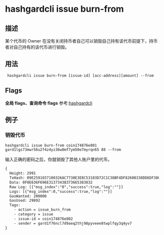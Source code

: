 # hashgardcli issue burn-from

## 描述
某个代币的 Owner 在没有关闭持币者自己可以销毁自己持有该代币前提下，持币者对自己持有的该代币进行销毁。
## 用法
```shell
 hashgardcli issue burn-from [issue-id] [acc-address][amount] --from
```
## Flags

**全局 flags、查询命令 flags** 参考:[hashgardcli](../README.md)

## 例子
### 销毁代币
```shell
hashgardcli issue burn-from coin174876e801 gard1lgs73mwr56u2f4z4yz36w8mf7ym50e7myrqn65 88 --from
```
输入正确的密码之后，你就销毁了其他人账户里的代币。
```txt
{
  Height: 2991
  TxHash: 09E2591037100326AC7730E3E8C53103D72C1C38BF4DF82600338DD6DF38CC4B
  Data: 0F0E636F696E31373438373665383032
  Raw Log: [{"msg_index":"0","success":true,"log":""}]
  Logs: [{"msg_index":0,"success":true,"log":""}]
  GasWanted: 200000
  GasUsed: 29892
  Tags:
    - action = issue_burn_from
    - category = issue
    - issue-id = coin174876e802
    - sender = gard1f76ncl7d9aeq2thj98pyveee8twplfqy3q4yv7
}
```
